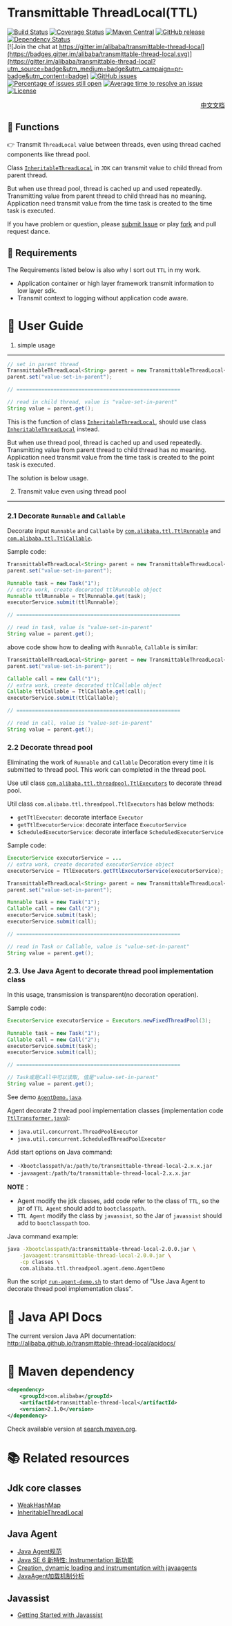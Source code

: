 Transmittable ThreadLocal(TTL)
=====================================

[![Build Status](https://travis-ci.org/alibaba/transmittable-thread-local.svg?branch=master)](https://travis-ci.org/alibaba/transmittable-thread-local)
[![Coverage Status](https://img.shields.io/codecov/c/github/alibaba/transmittable-thread-local/master.svg)](https://codecov.io/gh/alibaba/transmittable-thread-local/branch/master)
[![Maven Central](https://maven-badges.herokuapp.com/maven-central/com.alibaba/transmittable-thread-local/badge.svg)](https://maven-badges.herokuapp.com/maven-central/com.alibaba/transmittable-thread-local/)
[![GitHub release](https://img.shields.io/github/release/alibaba/transmittable-thread-local.svg)](https://github.com/alibaba/transmittable-thread-local/releases)
[![Dependency Status](https://www.versioneye.com/user/projects/56c0a36218b271002c699dca/badge.svg)](https://www.versioneye.com/user/projects/56c0a36218b271002c699dca)  
[![Join the chat at https://gitter.im/alibaba/transmittable-thread-local](https://badges.gitter.im/alibaba/transmittable-thread-local.svg)](https://gitter.im/alibaba/transmittable-thread-local?utm_source=badge&utm_medium=badge&utm_campaign=pr-badge&utm_content=badge)
[![GitHub issues](https://img.shields.io/github/issues/alibaba/transmittable-thread-local.svg)](https://github.com/alibaba/transmittable-thread-local/issues)
[![Percentage of issues still open](http://isitmaintained.com/badge/open/alibaba/transmittable-thread-local.svg)](http://isitmaintained.com/project/alibaba/transmittable-thread-local "Percentage of issues still open")
[![Average time to resolve an issue](http://isitmaintained.com/badge/resolution/alibaba/transmittable-thread-local.svg)](http://isitmaintained.com/project/alibaba/transmittable-thread-local "Average time to resolve an issue")
[![License](https://img.shields.io/badge/license-Apache%202-4EB1BA.svg)](https://www.apache.org/licenses/LICENSE-2.0.html)

<div align="right">
<a href="README.md">中文文档</a>
</div>

:wrench: Functions
----------------------------

:point_right: Transmit `ThreadLocal` value between threads, even using thread cached components like thread pool.

Class [`InheritableThreadLocal`](http://docs.oracle.com/javase/7/docs/api/java/lang/InheritableThreadLocal.html) in `JDK`
can transmit value to child thread from parent thread.

But when use thread pool, thread is cached up and used repeatedly. Transmitting value from parent thread to child thread has no meaning.
Application need transmit value from the time task is created to the time task is executed.

If you have problem or question, please [submit Issue](https://github.com/alibaba/transmittable-thread-local/issues) or play [fork](https://github.com/alibaba/transmittable-thread-local/fork) and pull request dance.

:art: Requirements
----------------------------

The Requirements listed below is also why I sort out `TTL` in my work. 

* Application container or high layer framework transmit information to low layer sdk.
* Transmit context to logging without application code aware.

:busts_in_silhouette: User Guide
=====================================

1. simple usage
----------------------------

```java
// set in parent thread
TransmittableThreadLocal<String> parent = new TransmittableThreadLocal<String>();
parent.set("value-set-in-parent");

// =====================================================

// read in child thread, value is "value-set-in-parent"
String value = parent.get(); 
```

This is the function of class [`InheritableThreadLocal`](http://docs.oracle.com/javase/7/docs/api/java/lang/InheritableThreadLocal.html), should use class [`InheritableThreadLocal`](http://docs.oracle.com/javase/7/docs/api/java/lang/InheritableThreadLocal.html) instead.

But when use thread pool, thread is cached up and used repeatedly. Transmitting value from parent thread to child thread has no meaning.
Application need transmit value from the time task is created to the point task is executed.

The solution is below usage.

2. Transmit value even using thread pool
----------------------------

### 2.1 Decorate `Runnable` and `Callable`

Decorate input `Runnable` and `Callable` by [`com.alibaba.ttl.TtlRunnable`](/src/main/java/com/alibaba/ttl/TtlRunnable.java)
and [`com.alibaba.ttl.TtlCallable`](src/main/java/com/alibaba/ttl/TtlCallable.java).

Sample code:

```java
TransmittableThreadLocal<String> parent = new TransmittableThreadLocal<String>();
parent.set("value-set-in-parent");

Runnable task = new Task("1");
// extra work, create decorated ttlRunnable object
Runnable ttlRunnable = TtlRunnable.get(task); 
executorService.submit(ttlRunnable);

// =====================================================

// read in task, value is "value-set-in-parent"
String value = parent.get(); 
```

above code show how to dealing with `Runnable`, `Callable` is similar:

```java
TransmittableThreadLocal<String> parent = new TransmittableThreadLocal<String>();
parent.set("value-set-in-parent");

Callable call = new Call("1");
// extra work, create decorated ttlCallable object
Callable ttlCallable = TtlCallable.get(call); 
executorService.submit(ttlCallable);

// =====================================================

// read in call, value is "value-set-in-parent"
String value = parent.get(); 
```

### 2.2 Decorate thread pool

Eliminating the work of `Runnable` and `Callable` Decoration every time it is submitted to thread pool. This work can completed in the thread pool.

Use util class
[`com.alibaba.ttl.threadpool.TtlExecutors`](src/main/java/com/alibaba/ttl/threadpool/TtlExecutors.java)
to decorate thread pool.

Util class `com.alibaba.ttl.threadpool.TtlExecutors` has below methods:

* `getTtlExecutor`: decorate interface `Executor`
* `getTtlExecutorService`: decorate interface `ExecutorService`
* `ScheduledExecutorService`: decorate interface `ScheduledExecutorService`

Sample code:

```java
ExecutorService executorService = ...
// extra work, create decorated executorService object
executorService = TtlExecutors.getTtlExecutorService(executorService); 

TransmittableThreadLocal<String> parent = new TransmittableThreadLocal<String>();
parent.set("value-set-in-parent");

Runnable task = new Task("1");
Callable call = new Call("2");
executorService.submit(task);
executorService.submit(call);

// =====================================================

// read in Task or Callable, value is "value-set-in-parent"
String value = parent.get(); 
```

### 2.3. Use Java Agent to decorate thread pool implementation class

In this usage, transmission is transparent\(no decoration operation\).

Sample code:

```java
ExecutorService executorService = Executors.newFixedThreadPool(3);

Runnable task = new Task("1");
Callable call = new Call("2");
executorService.submit(task);
executorService.submit(call);

// =====================================================

// Task或是Call中可以读取, 值是"value-set-in-parent"
String value = parent.get();
```

See demo [`AgentDemo.java`](src/test/java/com/alibaba/ttl/threadpool/agent/AgentDemo.java).

Agent decorate 2 thread pool implementation classes
\(implementation code [`TtlTransformer.java`](src/main/java/com/alibaba/ttl/threadpool/agent/TtlTransformer.java)\):

- `java.util.concurrent.ThreadPoolExecutor`
- `java.util.concurrent.ScheduledThreadPoolExecutor`

Add start options on Java command: 

- `-Xbootclasspath/a:/path/to/transmittable-thread-local-2.x.x.jar`
- `-javaagent:/path/to/transmittable-thread-local-2.x.x.jar`

**NOTE**： 

* Agent modify the jdk classes, add code refer to the class of `TTL`, so the jar of `TTL Agent` should add to `bootclasspath`.
* `TTL Agent` modify the class by `javassist`, so the Jar of `javassist` should add to `bootclasspath` too.

Java command example:

```bash
java -Xbootclasspath/a:transmittable-thread-local-2.0.0.jar \
    -javaagent:transmittable-thread-local-2.0.0.jar \
    -cp classes \
    com.alibaba.ttl.threadpool.agent.demo.AgentDemo
```

Run the script [`run-agent-demo.sh`](run-agent-demo.sh)
to start demo of "Use Java Agent to decorate thread pool implementation class".

:electric_plug: Java API Docs
======================

The current version Java API documentation: <http://alibaba.github.io/transmittable-thread-local/apidocs/>

:cookie: Maven dependency
=====================================

```xml
<dependency>
	<groupId>com.alibaba</groupId>
	<artifactId>transmittable-thread-local</artifactId>
	<version>2.1.0</version>
</dependency>
```

Check available version at [search.maven.org](http://search.maven.org/#search%7Cgav%7C1%7Cg%3A%22com.alibaba%22%20AND%20a%3A%22transmittable-thread-local%22).

:books: Related resources
=====================================

Jdk core classes
----------------------------

* [WeakHashMap](http://docs.oracle.com/javase/7/docs/api/java/util/WeakHashMap.html)
* [InheritableThreadLocal](http://docs.oracle.com/javase/7/docs/api/java/lang/InheritableThreadLocal.html)

Java Agent
----------------------------

* [Java Agent规范](http://docs.oracle.com/javase/7/docs/api/java/lang/instrument/package-summary.html)
* [Java SE 6 新特性: Instrumentation 新功能](http://www.ibm.com/developerworks/cn/java/j-lo-jse61/)
* [Creation, dynamic loading and instrumentation with javaagents](http://dhruba.name/2010/02/07/creation-dynamic-loading-and-instrumentation-with-javaagents/)
* [JavaAgent加载机制分析](http://alipaymiddleware.com/jvm/javaagent%E5%8A%A0%E8%BD%BD%E6%9C%BA%E5%88%B6%E5%88%86%E6%9E%90/)

Javassist
----------------------------

* [Getting Started with Javassist](http://www.csg.ci.i.u-tokyo.ac.jp/~chiba/javassist/tutorial/tutorial.html)
